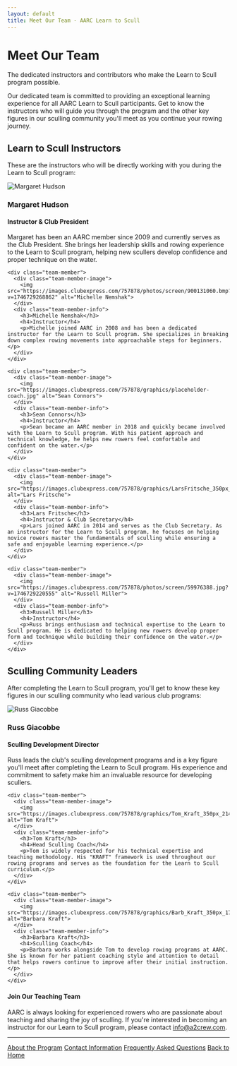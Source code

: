 ```yaml
---
layout: default
title: Meet Our Team - AARC Learn to Scull
---
```


<div class="about-header">
  <h1>Meet Our Team</h1>
  <p class="lead">The dedicated instructors and contributors who make the Learn to Scull program possible.</p>
</div>

<div class="team-section">
  <div class="team-intro">
    <p>Our dedicated team is committed to providing an exceptional learning experience for all AARC Learn to Scull participants. Get to know the instructors who will guide you through the program and the other key figures in our sculling community you'll meet as you continue your rowing journey.</p>
  </div>

  <h2>Learn to Scull Instructors</h2>
  <p>These are the instructors who will be directly working with you during the Learn to Scull program:</p>

  <div class="team-grid">
    <div class="team-member">
      <div class="team-member-image">
        <img src="https://images.clubexpress.com/757878/graphics/Margaret_350_1346948715.jpg" alt="Margaret Hudson">
      </div>
      <div class="team-member-info">
        <h3>Margaret Hudson</h3>
        <h4>Instructor & Club President</h4>
        <p>Margaret has been an AARC member since 2009 and currently serves as the Club President. She brings her leadership skills and rowing experience to the Learn to Scull program, helping new scullers develop confidence and proper technique on the water.</p>
      </div>
    </div>
    
    <div class="team-member">
      <div class="team-member-image">
        <img src="https://images.clubexpress.com/757878/photos/screen/900131060.bmp?v=1746729268862" alt="Michelle Nemshak">
      </div>
      <div class="team-member-info">
        <h3>Michelle Nemshak</h3>
        <h4>Instructor</h4>
        <p>Michelle joined AARC in 2008 and has been a dedicated instructor for the Learn to Scull program. She specializes in breaking down complex rowing movements into approachable steps for beginners.</p>
      </div>
    </div>

    <div class="team-member">
      <div class="team-member-image">
        <img src="https://images.clubexpress.com/757878/graphics/placeholder-coach.jpg" alt="Sean Connors">
      </div>
      <div class="team-member-info">
        <h3>Sean Connors</h3>
        <h4>Instructor</h4>
        <p>Sean became an AARC member in 2018 and quickly became involved with the Learn to Scull program. With his patient approach and technical knowledge, he helps new rowers feel comfortable and confident on the water.</p>
      </div>
    </div>

    <div class="team-member">
      <div class="team-member-image">
        <img src="https://images.clubexpress.com/757878/graphics/LarsFritsche_350px_1582283581.jpg" alt="Lars Fritsche">
      </div>
      <div class="team-member-info">
        <h3>Lars Fritsche</h3>
        <h4>Instructor & Club Secretary</h4>
        <p>Lars joined AARC in 2014 and serves as the Club Secretary. As an instructor for the Learn to Scull program, he focuses on helping novice rowers master the fundamentals of sculling while ensuring a safe and enjoyable learning experience.</p>
      </div>
    </div>
    
    <div class="team-member">
      <div class="team-member-image">
        <img src="https://images.clubexpress.com/757878/photos/screen/59976388.jpg?v=1746729220555" alt="Russell Miller">
      </div>
      <div class="team-member-info">
        <h3>Russell Miller</h3>
        <h4>Instructor</h4>
        <p>Russ brings enthusiasm and technical expertise to the Learn to Scull program. He is dedicated to helping new rowers develop proper form and technique while building their confidence on the water.</p>
      </div>
    </div>
  </div>

  <h2 class="mt-4">Sculling Community Leaders</h2>
  <p>After completing the Learn to Scull program, you'll get to know these key figures in our sculling community who lead various club programs:</p>

  <div class="team-grid">
    <div class="team-member">
      <div class="team-member-image">
        <img src="https://images.clubexpress.com/757878/graphics/Russ_Giacobbe_350px_399352445.jpg" alt="Russ Giacobbe">
      </div>
      <div class="team-member-info">
        <h3>Russ Giacobbe</h3>
        <h4>Sculling Development Director</h4>
        <p>Russ leads the club's sculling development programs and is a key figure you'll meet after completing the Learn to Scull program. His experience and commitment to safety make him an invaluable resource for developing scullers.</p>
      </div>
    </div>
    
    <div class="team-member">
      <div class="team-member-image">
        <img src="https://images.clubexpress.com/757878/graphics/Tom_Kraft_350px_2143360906.jpg" alt="Tom Kraft">
      </div>
      <div class="team-member-info">
        <h3>Tom Kraft</h3>
        <h4>Head Sculling Coach</h4>
        <p>Tom is widely respected for his technical expertise and teaching methodology. His "KRAFT" framework is used throughout our rowing programs and serves as the foundation for the Learn to Scull curriculum.</p>
      </div>
    </div>

    <div class="team-member">
      <div class="team-member-image">
        <img src="https://images.clubexpress.com/757878/graphics/Barb_Kraft_350px_1729077476.jpg" alt="Barbara Kraft">
      </div>
      <div class="team-member-info">
        <h3>Barbara Kraft</h3>
        <h4>Sculling Coach</h4>
        <p>Barbara works alongside Tom to develop rowing programs at AARC. She is known for her patient coaching style and attention to detail that helps rowers continue to improve after their initial instruction.</p>
      </div>
    </div>
  </div>

  <div class="info-box note mt-4">
    <h4>Join Our Teaching Team</h4>
    <p>AARC is always looking for experienced rowers who are passionate about teaching and sharing the joy of sculling. If you're interested in becoming an instructor for our Learn to Scull program, please contact <a href="mailto:info@a2crew.com">info@a2crew.com</a>.</p>
  </div>
</div>

---

<div class="navigation-links">
  <a href="../about/index.html" class="nav-link">About the Program</a>
  <a href="../about/contact.html" class="nav-link">Contact Information</a>
  <a href="../about/faq.html" class="nav-link">Frequently Asked Questions</a>
  <a href="../index.html" class="nav-link">Back to Home</a>
</div>

